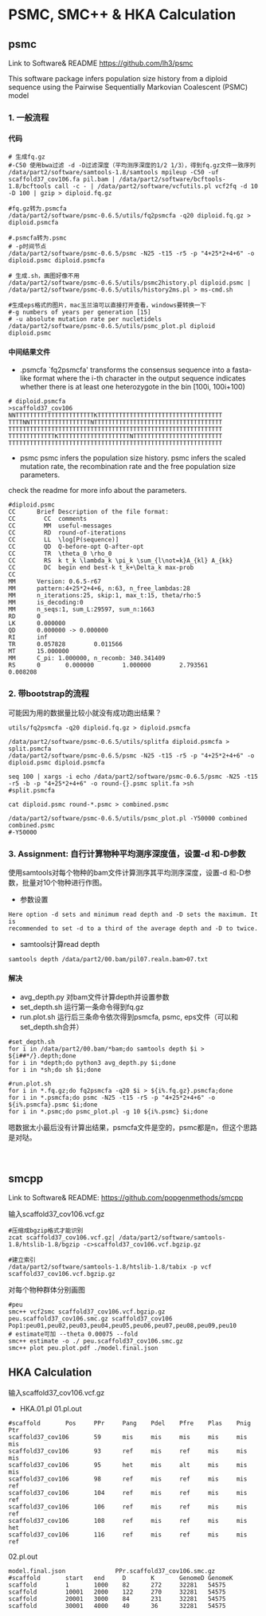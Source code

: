 # PSMC, SMC++ & HKA Calculation

## psmc
Link to Software& README https://github.com/lh3/psmc

This software package infers population size history from a diploid sequence using the Pairwise Sequentially Markovian Coalescent (PSMC) model



### 1. 一般流程

#### 代码

```shell
# 生成fq.gz
#-C50 使用bwa过滤 -d -D过滤深度（平均测序深度的1/2 1/3），得到fq.gz文件一致序列
/data/part2/software/samtools-1.8/samtools mpileup -C50 -uf scaffold37_cov106.fa pil.bam | /data/part2/software/bcftools-1.8/bcftools call -c - | /data/part2/software/vcfutils.pl vcf2fq -d 10 -D 100 | gzip > diploid.fq.gz

#fq.gz转为.psmcfa
/data/part2/software/psmc-0.6.5/utils/fq2psmcfa -q20 diploid.fq.gz > diploid.psmcfa

#.psmcfa转为.psmc 
# -p时间节点
/data/part2/software/psmc-0.6.5/psmc -N25 -t15 -r5 -p "4+25*2+4+6" -o diploid.psmc diploid.psmcfa

# 生成.sh，画图好像不用
/data/part2/software/psmc-0.6.5/utils/psmc2history.pl diploid.psmc | /data/part2/software/psmc-0.6.5/utils/history2ms.pl > ms-cmd.sh

#生成eps格式的图片，mac玉兰油可以直接打开查看，windows要转换一下
#-g numbers of years per generation [15]
# -u absolute mutation rate per nucletidels
/data/part2/software/psmc-0.6.5/utils/psmc_plot.pl diploid diploid.psmc
```

#### 中间结果文件

* .psmcfa
`fq2psmcfa' transforms the consensus sequence into a fasta-like format where the i-th character in the output sequence indicates whether there is at least one heterozygote in the bin [100i, 100i+100)

```shell
# diploid.psmcfa
>scaffold37_cov106
NNTTTTTTTTTTTTTTTTTTTTTTKTTTTTTTTTTTTTTTTTTTTTTTTTTTTTTTTTTT
TTTTNNTTTTTTTTTTTTTTTTTNTTTTTTTTTTTTTTTTTTTTTTTTTTTTTTTTTTTT
TTTTTTTTTTTTTTTTTTTTTTTTTTTTTTTTTTTTTTTTTTTTTTTTTTTTTTTTTTTT
TTTTTTTTTTTTTKTTTTTTTTTTTTTTTTTTTTNTTTTTTTTTTTTTTTTTTTTTTTTT
TTTTTTTTTTTTTTTTTTTTTTTTTTTTTTTTTTTTTTTTTTTTTTTTTTTTTTTTTTTT
```

* psmc
psmc infers the population size history. psmc infers the scaled mutation rate, the recombination rate and the free population size parameters.

check the readme for more info about the parameters.

```shell
#diploid.psmc
CC      Brief Description of the file format:
CC        CC  comments
CC        MM  useful-messages
CC        RD  round-of-iterations
CC        LL  \log[P(sequence)]
CC        QD  Q-before-opt Q-after-opt
CC        TR  \theta_0 \rho_0
CC        RS  k t_k \lambda_k \pi_k \sum_{l\not=k}A_{kl} A_{kk}
CC        DC  begin end best-k t_k+\Delta_k max-prob
CC
MM      Version: 0.6.5-r67
MM      pattern:4+25*2+4+6, n:63, n_free_lambdas:28
MM      n_iterations:25, skip:1, max_t:15, theta/rho:5
MM      is_decoding:0
MM      n_seqs:1, sum_L:29597, sum_n:1663
RD      0
LK      0.000000
QD      0.000000 -> 0.000000
RI      inf
TR      0.057828        0.011566
MT      15.000000
MM      C_pi: 1.000000, n_recomb: 340.341409
RS      0       0.000000        1.000000        2.793561        0.008208
```

### 2. 带bootstrap的流程
可能因为用的数据量比较小就没有成功跑出结果？

```shell
utils/fq2psmcfa -q20 diploid.fq.gz > diploid.psmcfa

/data/part2/software/psmc-0.6.5/utils/splitfa diploid.psmcfa > split.psmcfa
/data/part2/software/psmc-0.6.5/psmc -N25 -t15 -r5 -p "4+25*2+4+6" -o diploid.psmc diploid.psmcfa 

seq 100 | xargs -i echo /data/part2/software/psmc-0.6.5/psmc -N25 -t15 -r5 -b -p "4+25*2+4+6" -o round-{}.psmc split.fa >sh
#split.psmcfa

cat diploid.psmc round-*.psmc > combined.psmc

/data/part2/software/psmc-0.6.5/utils/psmc_plot.pl -Y50000 combined combined.psmc
#-Y50000
```

### 3. Assignment: 自行计算物种平均测序深度值，设置-d 和-D参数
<!--没有成功，有问题-->
使用samtools对每个物种的bam文件计算测序其平均测序深度，设置-d 和-D参数，批量对10个物种进行作图。

* 参数设置
```
Here option -d sets and minimum read depth and -D sets the maximum. It is
recommended to set -d to a third of the average depth and -D to twice. 
```

* samtools计算read depth
```
samtools depth /data/part2/00.bam/pil07.realn.bam>07.txt
```

#### 解决

* avg_depth.py 对bam文件计算depth并设置参数
* set_depth.sh 运行第一条命令得到fq.gz
* run.plot.sh 运行后三条命令依次得到psmcfa, psmc, eps文件（可以和set_depth.sh合并）

```shell
#set_depth.sh
for i in /data/part2/00.bam/*bam;do samtools depth $i > ${i##*/}.depth;done
for i in *depth;do python3 avg_depth.py $i;done
for i in *sh;do sh $i;done

#run.plot.sh
for i in *.fq.gz;do fq2psmcfa -q20 $i > ${i%.fq.gz}.psmcfa;done
for i in *.psmcfa;do psmc -N25 -t15 -r5 -p "4+25*2+4+6" -o ${i%.psmcfa}.psmc $i;done
for i in *.psmc;do psmc_plot.pl -g 10 ${i%.psmc} $i;done
```
嗯数据太小最后没有计算出结果，psmcfa文件是空的，psmc都是n，但这个思路是对哒。

<br>

## smcpp
Link to Software& README: https://github.com/popgenmethods/smcpp

输入scaffold37_cov106.vcf.gz
```shell
#压缩成bgzip格式才能识别
zcat scaffold37_cov106.vcf.gz| /data/part2/software/samtools-1.8/htslib-1.8/bgzip -c>scaffold37_cov106.vcf.bgzip.gz

#建立索引
/data/part2/software/samtools-1.8/htslib-1.8/tabix -p vcf scaffold37_cov106.vcf.bgzip.gz
```

对每个物种群体分别画图
```shell
#peu
smc++ vcf2smc scaffold37_cov106.vcf.bgzip.gz peu.scaffold37_cov106.smc.gz scaffold37_cov106 Pop1:peu01,peu02,peu03,peu04,peu05,peu06,peu07,peu08,peu09,peu10
# estimate可加 --theta 0.00075 --fold
smc++ estimate -o ./ peu.scaffold37_cov106.smc.gz
smc++ plot peu.plot.pdf ./model.final.json
```




## HKA Calculation
输入scaffold37_cov106.vcf.gz

* HKA.01.pl
01.pl.out
```
#scaffold       Pos     PPr     Pang    Pdel    Pfre    Plas    Pnig    Ptr
scaffold37_cov106       59      mis     mis     mis     mis     mis     mis
scaffold37_cov106       93      ref     mis     ref     mis     mis     mis
scaffold37_cov106       95      het     mis     alt     mis     mis     mis
scaffold37_cov106       98      ref     mis     ref     mis     mis     ref
scaffold37_cov106       104     ref     mis     ref     mis     mis     ref
scaffold37_cov106       106     ref     mis     ref     mis     mis     ref
scaffold37_cov106       108     ref     mis     ref     mis     mis     het
scaffold37_cov106       116     ref     mis     ref     mis     mis     ref
```

02.pl.out
```
model.final.json              PPr.scaffold37_cov106.smc.gz
#scaffold       start   end     D       K       GenomeD GenomeK
scaffold        1       1000    82      272     32281   54575
scaffold        10001   2000    122     270     32281   54575
scaffold        20001   3000    84      231     32281   54575
scaffold        30001   4000    40      36      32281   54575
```

